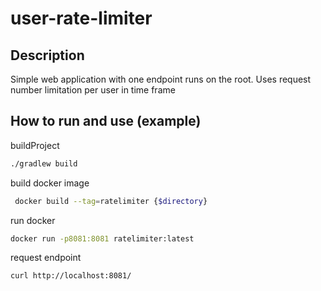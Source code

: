 # user-rate-limiter
## Description
Simple web application with one endpoint runs on the root. 
Uses request number limitation per user in time frame


## How to run and use (example)
buildProject
```bash
./gradlew build  
```

build docker image
```bash
 docker build --tag=ratelimiter {$directory}
```

run docker
```bash
docker run -p8081:8081 ratelimiter:latest
```

request endpoint
```bash
curl http://localhost:8081/
```
